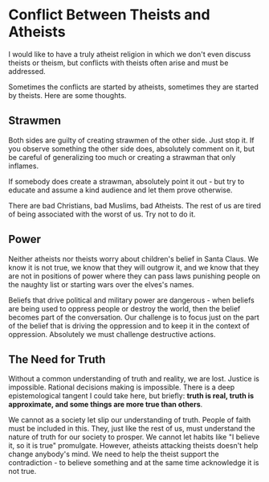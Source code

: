 # Conflict Between Theists and Atheists

I would like to have a truly atheist religion in which we don't even discuss theists or theism, but conflicts with theists often arise and must be addressed.

Sometimes the conflicts are started by atheists, sometimes they are started by theists.  Here are some thoughts.

## Strawmen

Both sides are guilty of creating strawmen of the other side.  Just stop it.  If you observe something the other side does, absolutely 
comment on it, but be careful of generalizing too much or creating a strawman that only inflames.

If somebody does create a strawman, absolutely point it out - but try to educate and assume a kind audience and let them prove otherwise.

There are bad Christians, bad Muslims, bad Atheists.  The rest of us are tired of being associated with the worst of us.  Try not to do it.

## Power

Neither atheists nor theists worry about children's belief in Santa Claus.  We know it is not true, we know that they will outgrow it, and 
we know that they are not in positions of power where they can pass laws punishing people on the naughty list or starting wars over the elves's names.

Beliefs that drive political and military power are dangerous - when beliefs are being used to oppress people or destroy the world, 
then the belief becomes part of the conversation.  Our challenge is to focus just on the part of the belief that is driving the oppression 
and to keep it in the context of oppression.   Absolutely we must challenge destructive actions.

## The Need for Truth

Without a common understanding of truth and reality, we are lost.  Justice is impossible.  Rational decisions making is impossible.  There is 
a deep epistemological tangent I could take here, but briefly:  **truth is real, truth is approximate, and some things are more true than others**.

We cannot as a society let slip our understanding of truth.  People of faith must be included in this.  They, just like the rest of us, must understand the nature of truth
for our society to prosper.  We cannot let habits like "I believe it, so it is true" promulgate.  However, atheists attacking theists doesn't help change anybody's mind.
We need to help the theist support the contradiction - to believe something and at the same time acknowledge it is not true.   
